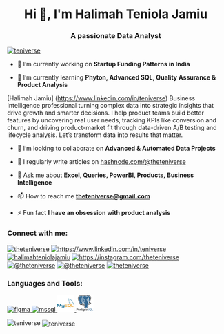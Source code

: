 <h1 align="center">Hi 👋, I'm Halimah Teniola Jamiu</h1>
<h3 align="center">A passionate Data Analyst</h3>

<p align="left"> <a href="https://github.com/ryo-ma/github-profile-trophy"><img src="https://github-profile-trophy.vercel.app/?username=teniverse" alt="teniverse" /></a> </p>

- 🔭 I’m currently working on **Startup Funding Patterns in India**

- 🌱 I’m currently learning **Phyton, Advanced SQL, Quality Assurance & Product Analysis**

[Halimah Jamiu] (https://www.linkedin.com/in/teniverse) Business Intelligence professional turning complex data into strategic insights that drive growth and smarter decisions. I help product teams build better features by uncovering real user needs, tracking KPIs like conversion and churn, and driving product-market fit through data-driven A/B testing and lifecycle analysis. Let’s transform data into results that matter.


- 👯 I’m looking to collaborate on **Advanced & Automated Data Projects**

- 📝 I regularly write articles on [hashnode.com/@theteniverse](hashnode.com/@theteniverse)

- 💬 Ask me about **Excel, Queries, PowerBI, Products, Business Intelligence**

- 📫 How to reach me **theteniverse@gmail.com**

- ⚡ Fun fact **I have an obsession with product analysis**

<h3 align="left">Connect with me:</h3>
<p align="left">
<a href="https://twitter.com/theteniverse" target="blank"><img align="center" src="https://raw.githubusercontent.com/rahuldkjain/github-profile-readme-generator/master/src/images/icons/Social/twitter.svg" alt="theteniverse" height="30" width="40" /></a>
<a href="https://linkedin.com/in/https://www.linkedin.com/in/teniverse" target="blank"><img align="center" src="https://raw.githubusercontent.com/rahuldkjain/github-profile-readme-generator/master/src/images/icons/Social/linked-in-alt.svg" alt="https://www.linkedin.com/in/teniverse" height="30" width="40" /></a>
<a href="https://kaggle.com/halimahteniolajamiu" target="blank"><img align="center" src="https://raw.githubusercontent.com/rahuldkjain/github-profile-readme-generator/master/src/images/icons/Social/kaggle.svg" alt="halimahteniolajamiu" height="30" width="40" /></a>
<a href="https://instagram.com/https://instagram.com/theteniverse" target="blank"><img align="center" src="https://raw.githubusercontent.com/rahuldkjain/github-profile-readme-generator/master/src/images/icons/Social/instagram.svg" alt="https://instagram.com/theteniverse" height="30" width="40" /></a>
<a href="https://hashnode.com/@theteniverse" target="blank"><img align="center" src="https://raw.githubusercontent.com/rahuldkjain/github-profile-readme-generator/master/src/images/icons/Social/hashnode.svg" alt="@theteniverse" height="30" width="40" /></a>
<a href="https://medium.com/@theteniverse" target="blank"><img align="center" src="https://raw.githubusercontent.com/rahuldkjain/github-profile-readme-generator/master/src/images/icons/Social/medium.svg" alt="@theteniverse" height="30" width="40" /></a>
<a href="https://www.youtube.com/c/theteniverse" target="blank"><img align="center" src="https://raw.githubusercontent.com/rahuldkjain/github-profile-readme-generator/master/src/images/icons/Social/youtube.svg" alt="theteniverse" height="30" width="40" /></a>
</p>

<h3 align="left">Languages and Tools:</h3>
<p align="left"> <a href="https://www.figma.com/" target="_blank" rel="noreferrer"> <img src="https://www.vectorlogo.zone/logos/figma/figma-icon.svg" alt="figma" width="40" height="40"/> </a> <a href="https://www.microsoft.com/en-us/sql-server" target="_blank" rel="noreferrer"> <img src="https://www.svgrepo.com/show/303229/microsoft-sql-server-logo.svg" alt="mssql" width="40" height="40"/> </a> <a href="https://www.mysql.com/" target="_blank" rel="noreferrer"> <img src="https://raw.githubusercontent.com/devicons/devicon/master/icons/mysql/mysql-original-wordmark.svg" alt="mysql" width="40" height="40"/> </a> <a href="https://www.postgresql.org" target="_blank" rel="noreferrer"> <img src="https://raw.githubusercontent.com/devicons/devicon/master/icons/postgresql/postgresql-original-wordmark.svg" alt="postgresql" width="40" height="40"/> </a> </p>

<p><img align="left" src="https://github-readme-stats.vercel.app/api/top-langs?username=teniverse&show_icons=true&locale=en&layout=compact" alt="teniverse" /></p>

<p>&nbsp;<img align="center" src="https://github-readme-stats.vercel.app/api?username=teniverse&show_icons=true&locale=en" alt="teniverse" /></p>
